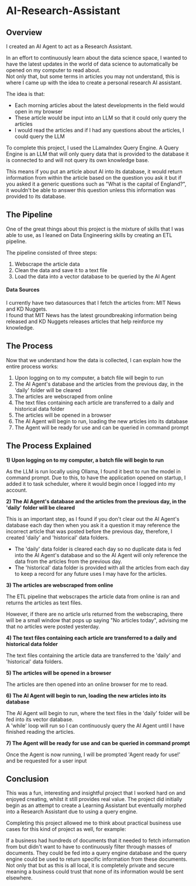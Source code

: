 # AI-Research-Assistant  
  
## Overview
I created an AI Agent to act as a Research Assistant.  

In an effort to continuously learn about the data science space, I wanted to have the latest updates in the world of data science to automatically be opened on my computer to read about.  
Not only that, but some terms in articles you may not understand, this is where I came up with the idea to create a personal research AI assistant.  

The idea is that:  
- Each morning articles about the latest developments in the field would open in my browser
- These article would be input into an LLM so that it could only query the articles
- I would read the articles and if I had any questions about the articles, I could query the LLM

To complete this project, I used the LLamaIndex Query Engine. A Query Engine is an LLM that will only query data that is provided to the database it is connected to and will not query its own knowledge base.  
  
This means if you put an article about AI into its database, it would return information from within the article based on the question you ask it but if you asked it a generic questions such as "What is the capital of England?", it wouldn't be able to answer this question unless this information was provided to its database.

## The Pipeline
  
One of the great things about this project is the mixture of skills that I was able to use, as I leaned on Data Engineering skills by creating an ETL pipeline.  

The pipeline consisted of three steps:  
1) Webscrape the article data
2) Clean the data and save it to a text file
3) Load the data into a vector database to be queried by the AI Agent

#### Data Sources  

I currently have two datasources that I fetch the articles from: MIT News and KD Nuggets.  
I found that MIT News has the latest groundbreaking information being released and KD Nuggets releases articles that help reinforce my knowledge.  

## The Process  

Now that we understand how the data is collected, I can explain how the entire process works:  
1) Upon logging on to my computer, a batch file will begin to run
2) The AI Agent's database and the articles from the previous day, in the 'daily' folder will be cleared
3) The articles are webscraped from online
4) The text files containing each article are transferred to a daily and historical data folder  
5) The articles will be opened in a browser
6) The AI Agent will begin to run, loading the new articles into its database
7) The Agent will be ready for use and can be queried in command prompt

## The Process Explained  

**1) Upon logging on to my computer, a batch file will begin to run**  

As the LLM is run locally using Ollama, I found it best to run the model in command prompt. Due to this, to have the application opened on startup, I added it to task scheduler, where it would begin once I logged into my account.  

**2) The AI Agent's database and the articles from the previous day, in the 'daily' folder will be cleared**  

This is an important step, as I found if you don't clear out the AI Agent's database each day then when you ask it a question it may reference the incorrect article that was posted before the previous day, therefore, I created 'daily' and 'historical' data folders.  
- The 'daily' data folder is cleared each day so no duplicate data is fed into the AI Agent's database and so the AI Agent will only reference the data from the articles from the previous day.  
- The 'historical' data folder is provided with all the articles from each day to keep a record for any future uses I may have for the articles.

**3) The articles are webscraped from online**  

The ETL pipeline that webscrapes the article data from online is ran and returns the articles as text files.  

However, if there are no article urls returned from the webscraping, there will be a small window that pops up saying "No articles today", advising me that no articles were posted yesterday.  

**4) The text files containing each article are transferred to a daily and historical data folder**  

The text files containing the article data are transferred to the 'daily' and 'historical' data folders.  

**5) The articles will be opened in a browser**  

The articles are then opened into an online browser for me to read.  

**6) The AI Agent will begin to run, loading the new articles into its database**  

The AI Agent will begin to run, where the text files in the 'daily' folder will be fed into its vector database.  
A 'while' loop will run so I can continuously query the AI Agent until I have finished reading the articles.
  
**7) The Agent will be ready for use and can be queried in command prompt**  

Once the Agent is now running, I will be prompted 'Agent ready for use!' and be requested for a user input  

## Conclusion  

This was a fun, interesting and insightful project that I worked hard on and enjoyed creating, whilst it still provides real value. The project did initially begin as an attempt to create a Learning Assistant but eventually morphed into a Research Assistant due to using a query engine.  
  
Completing this project allowed me to think about practical business use cases for this kind of project as well, for example:  

If a business had hundreds of documents that it needed to fetch information from but didn't want to have to continuously filter through masses of documents. They could be fed into a query engine database and the query engine could be used to return specific information from these documents. Not only that but as this is all local, it is completely private and secure meaning a business could trust that none of its information would be sent elsewhere.
